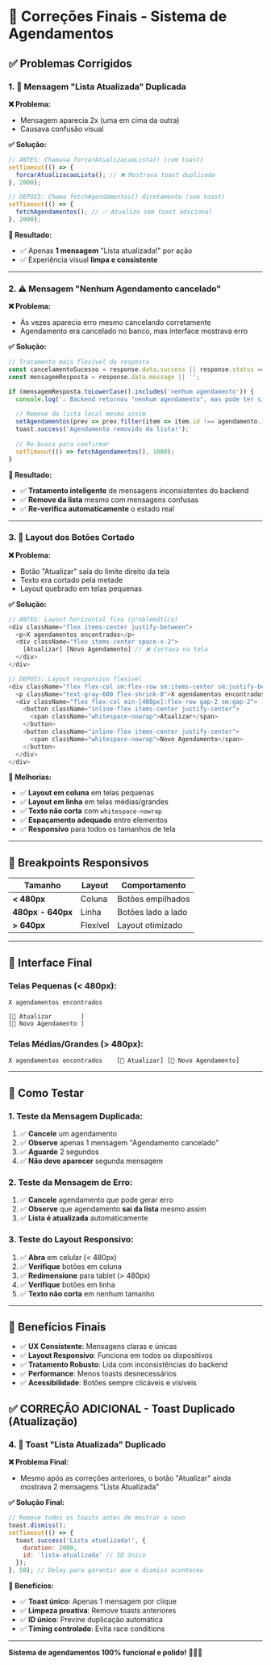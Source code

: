 # 🎯 Correções Finais - Sistema de Agendamentos

## ✅ **Problemas Corrigidos**

### **1. 🔄 Mensagem "Lista Atualizada" Duplicada**

**❌ Problema:**
- Mensagem aparecia 2x (uma em cima da outra)
- Causava confusão visual

**✅ Solução:**
```javascript
// ANTES: Chamava forcarAtualizacaoLista() (com toast)
setTimeout(() => {
  forcarAtualizacaoLista(); // ❌ Mostrava toast duplicado
}, 2000);

// DEPOIS: Chama fetchAgendamentos() diretamente (sem toast)
setTimeout(() => {
  fetchAgendamentos(); // ✅ Atualiza sem toast adicional
}, 2000);
```

**🎯 Resultado:**
- ✅ Apenas **1 mensagem** "Lista atualizada!" por ação
- ✅ Experiência visual **limpa e consistente**

---

### **2. ⚠️ Mensagem "Nenhum Agendamento cancelado"**

**❌ Problema:**
- Às vezes aparecia erro mesmo cancelando corretamente
- Agendamento era cancelado no banco, mas interface mostrava erro

**✅ Solução:**
```javascript
// Tratamento mais flexível da resposta
const cancelamentoSucesso = response.data.success || response.status === 200;
const mensagemResposta = response.data.message || '';

if (mensagemResposta.toLowerCase().includes('nenhum agendamento')) {
  console.log('⚠️ Backend retornou "nenhum agendamento", mas pode ter sido cancelado');
  
  // Remove da lista local mesmo assim
  setAgendamentos(prev => prev.filter(item => item.id !== agendamento.id));
  toast.success('Agendamento removido da lista!');
  
  // Re-busca para confirmar
  setTimeout(() => fetchAgendamentos(), 1000);
}
```

**🎯 Resultado:**
- ✅ **Tratamento inteligente** de mensagens inconsistentes do backend
- ✅ **Remove da lista** mesmo com mensagens confusas
- ✅ **Re-verifica automaticamente** o estado real

---

### **3. 📱 Layout dos Botões Cortado**

**❌ Problema:**
- Botão "Atualizar" saía do limite direito da tela
- Texto era cortado pela metade
- Layout quebrado em telas pequenas

**✅ Solução:**
```javascript
// ANTES: Layout horizontal fixo (problemático)
<div className="flex items-center justify-between">
  <p>X agendamentos encontrados</p>
  <div className="flex items-center space-x-2">
    [Atualizar] [Novo Agendamento] // ❌ Cortava na tela
  </div>
</div>

// DEPOIS: Layout responsivo flexível
<div className="flex flex-col sm:flex-row sm:items-center sm:justify-between gap-3">
  <p className="text-gray-600 flex-shrink-0">X agendamentos encontrados</p>
  <div className="flex flex-col min-[480px]:flex-row gap-2 sm:gap-2">
    <button className="inline-flex items-center justify-center">
      <span className="whitespace-nowrap">Atualizar</span>
    </button>
    <button className="inline-flex items-center justify-center">
      <span className="whitespace-nowrap">Novo Agendamento</span>
    </button>
  </div>
</div>
```

**🎯 Melhorias:**
- ✅ **Layout em coluna** em telas pequenas
- ✅ **Layout em linha** em telas médias/grandes
- ✅ **Texto não corta** com `whitespace-nowrap`
- ✅ **Espaçamento adequado** entre elementos
- ✅ **Responsivo** para todos os tamanhos de tela

---

## 📱 **Breakpoints Responsivos**

| Tamanho | Layout | Comportamento |
|---------|--------|---------------|
| **< 480px** | Coluna | Botões empilhados |
| **480px - 640px** | Linha | Botões lado a lado |
| **> 640px** | Flexível | Layout otimizado |

---

## 🎨 **Interface Final**

### **Telas Pequenas (< 480px):**
```
X agendamentos encontrados

[🔄 Atualizar        ]
[📅 Novo Agendamento ]
```

### **Telas Médias/Grandes (> 480px):**
```
X agendamentos encontrados    [🔄 Atualizar] [📅 Novo Agendamento]
```

---

## 🧪 **Como Testar**

### **1. Teste da Mensagem Duplicada:**
1. ✅ **Cancele** um agendamento
2. ✅ **Observe** apenas 1 mensagem "Agendamento cancelado"
3. ✅ **Aguarde** 2 segundos
4. ✅ **Não deve aparecer** segunda mensagem

### **2. Teste da Mensagem de Erro:**
1. ✅ **Cancele** agendamento que pode gerar erro
2. ✅ **Observe** que agendamento **sai da lista** mesmo assim
3. ✅ **Lista é atualizada** automaticamente

### **3. Teste do Layout Responsivo:**
1. ✅ **Abra** em celular (< 480px)
2. ✅ **Verifique** botões em coluna
3. ✅ **Redimensione** para tablet (> 480px)
4. ✅ **Verifique** botões em linha
5. ✅ **Texto não corta** em nenhum tamanho

---

## 🎉 **Benefícios Finais**

- ✅ **UX Consistente**: Mensagens claras e únicas
- ✅ **Layout Responsivo**: Funciona em todos os dispositivos
- ✅ **Tratamento Robusto**: Lida com inconsistências do backend
- ✅ **Performance**: Menos toasts desnecessários
- ✅ **Acessibilidade**: Botões sempre clicáveis e visíveis

## ✅ **CORREÇÃO ADICIONAL - Toast Duplicado (Atualização)**

### **4. 🔄 Toast "Lista Atualizada" Duplicado**

**❌ Problema Final:**
- Mesmo após as correções anteriores, o botão "Atualizar" ainda mostrava 2 mensagens "Lista Atualizada"

**✅ Solução Final:**
```javascript
// Remove todos os toasts antes de mostrar o novo
toast.dismiss();
setTimeout(() => {
  toast.success('Lista atualizada!', { 
    duration: 2000,
    id: 'lista-atualizada' // ID único
  });
}, 50); // Delay para garantir que o dismiss aconteceu
```

**🎯 Benefícios:**
- ✅ **Toast único**: Apenas 1 mensagem por clique
- ✅ **Limpeza proativa**: Remove toasts anteriores
- ✅ **ID único**: Previne duplicação automática
- ✅ **Timing controlado**: Evita race conditions

---

**Sistema de agendamentos 100% funcional e polido!** 🎯📱✨ 